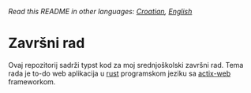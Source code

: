 _Read this README in other languages: [Croatian](README.hr.md), [English](README.md)_

# Završni rad
Ovaj repozitorij sadrži typst kod za moj srednjoškolski završni rad. Tema rada
je to-do web aplikacija u [rust](https://www.rust-lang.org/) programskom jeziku
sa [actix-web](https://actix.rs/) frameworkom.
